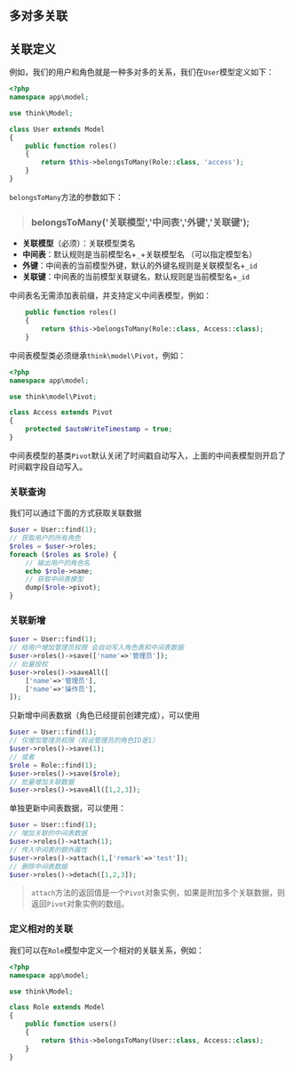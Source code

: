 ## 多对多关联

## 关联定义

例如，我们的用户和角色就是一种多对多的关系，我们在`User`模型定义如下：

```php
<?php
namespace app\model;

use think\Model;

class User extends Model 
{
    public function roles()
    {
        return $this->belongsToMany(Role::class, 'access');
    }
}
```

`belongsToMany`方法的参数如下：

> ### belongsToMany\('关联模型','中间表','外键','关联键'\);

* **关联模型**（必须）：关联模型类名
* **中间表**：默认规则是当前模型名+`_`+关联模型名 （可以指定模型名）
* **外键**：中间表的当前模型外键，默认的外键名规则是关联模型名+`_id`
* **关联键**：中间表的当前模型关联键名，默认规则是当前模型名+`_id`

中间表名无需添加表前缀，并支持定义中间表模型，例如：

```php
    public function roles()
    {
        return $this->belongsToMany(Role::class, Access::class);
    }
```

中间表模型类必须继承`think\model\Pivot`，例如：

```php
<?php
namespace app\model;

use think\model\Pivot;

class Access extends Pivot
{
    protected $autoWriteTimestamp = true;
}
```

中间表模型的基类`Pivot`默认关闭了时间戳自动写入，上面的中间表模型则开启了时间戳字段自动写入。

### 关联查询

我们可以通过下面的方式获取关联数据

```php
$user = User::find(1);
// 获取用户的所有角色
$roles = $user->roles;
foreach ($roles as $role) {
	// 输出用户的角色名
	echo $role->name;
    // 获取中间表模型
    dump($role->pivot);
}
```

### 关联新增

```php
$user = User::find(1);
// 给用户增加管理员权限 会自动写入角色表和中间表数据
$user->roles()->save(['name'=>'管理员']);
// 批量授权
$user->roles()->saveAll([
    ['name'=>'管理员'],
    ['name'=>'操作员'],
]);
```

只新增中间表数据（角色已经提前创建完成），可以使用

```php
$user = User::find(1);
// 仅增加管理员权限（假设管理员的角色ID是1）
$user->roles()->save(1);
// 或者
$role = Role::find(1);
$user->roles()->save($role);
// 批量增加关联数据
$user->roles()->saveAll([1,2,3]);
```

单独更新中间表数据，可以使用：

```php
$user = User::find(1);
// 增加关联的中间表数据
$user->roles()->attach(1);
// 传入中间表的额外属性
$user->roles()->attach(1,['remark'=>'test']);
// 删除中间表数据
$user->roles()->detach([1,2,3]);
```

> `attach`方法的返回值是一个`Pivot`对象实例，如果是附加多个关联数据，则返回`Pivot`对象实例的数组。

### 定义相对的关联

我们可以在`Role`模型中定义一个相对的关联关系，例如：

```php
<?php
namespace app\model;

use think\Model;

class Role extends Model 
{
    public function users()
    {
        return $this->belongsToMany(User::class, Access::class);
    }
}
```




